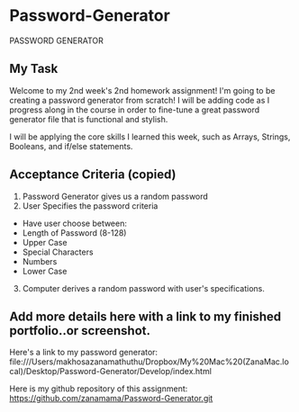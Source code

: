 # Password-Generator

PASSWORD GENERATOR

## My Task

Welcome to my 2nd week's 2nd homework assignment! I'm going to be creating a password generator from scratch! I will be adding code as I progress along in the course in order to fine-tune a great password generator file that is functional and stylish.

I will be applying the core skills I learned this week, such as Arrays, Strings, Booleans, and if/else statements.

## Acceptance Criteria (copied)

1. Password Generator gives us a random password
2. User Specifies the password criteria

- Have user choose between:
- Length of Password (8-128)
- Upper Case
- Special Characters
- Numbers
- Lower Case

3. Computer derives a random password with user's specifications.

## Add more details here with a link to my finished portfolio..or screenshot.

Here's a link to my password generator: file:///Users/makhosazanamathuthu/Dropbox/My%20Mac%20(ZanaMac.local)/Desktop/Password-Generator/Develop/index.html

Here is my github repository of this assignment: https://github.com/zanamama/Password-Generator.git
